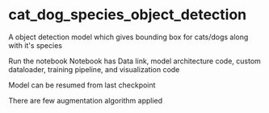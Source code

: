 # cat_dog_species_object_detection
A object detection model which gives bounding box for cats/dogs along with it's species

Run the notebook
Notebook has Data link, model architecture code, custom dataloader, training pipeline, and visualization code

Model can be resumed from last checkpoint

There are few augmentation algorithm applied
